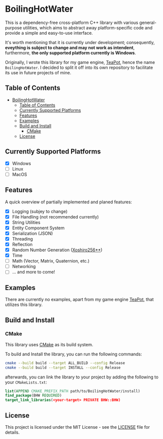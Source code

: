 # BoilingHotWater
This is a dependency-free cross-platform C++ library with various general-purpose utilities, which aims to abstract away platform-specific code and provide a simple and easy-to-use interface.

It's worth mentioning that it is currently under development; consequently, **eveything is subject to change and may not work as intendent**, furthermore, **the only supported platform currently is Windows**.

Originally, I wrote this library for my game engine, [TeaPot](https://github.com/NextLegacy/Engine), hence the name `BoilingHotWater`. I decided to split it off into its own repository to facilitate its use in future projects of mine.

## Table of Contents
- [BoilingHotWater](#boilinghotwater)
  - [Table of Contents](#table-of-contents)
  - [Currently Supported Platforms](#currently-supported-platforms)
  - [Features](#features)
  - [Examples](#examples)
  - [Build and Install](#build-and-install)
    - [CMake](#cmake)
  - [License](#license)

## Currently Supported Platforms
- [X] Windows
- [ ] Linux
- [ ] MacOS

## Features

A quick overview of partially implemented and planed features:

- [X] Logging (subjey to change)
- [X] File Handling (not recommended currently)
- [X] String Utilities
- [X] Entity Component System 
- [X] Serialization (JSON)
- [X] Threading
- [X] Reflection
- [X] Random Number Generation ([Xoshiro256**](https://prng.di.unimi.it/))
- [X] Time
- [ ] Math (Vector, Matrix, Quaternion, etc.)
- [ ] Networking
- [ ] ... and more to come!

## Examples
  
There are currently no examples, apart from my game engine [TeaPot](https://github.com/NextLegacy/Engine), that utilizes this library.

## Build and Install

### CMake

This library uses [CMake](https://cmake.org/) as its build system.

To build and Install the library, you can run the following commands:

```bash	
cmake --build build --target ALL_BUILD --config Release
cmake --build build --target INSTALL --config Release
```

afterwards, you can link the library to your project by adding the following to your `CMakeLists.txt`:

```cmake
list(APPEND CMAKE_PREFIX_PATH path/to/BoilingHotWater/install)
find_package(BHW REQUIRED)
target_link_libraries(<your-target> PRIVATE BHW::BHW)
```

## License

This project is licensed under the MIT License - see the [LICENSE](LICENSE) file for details.